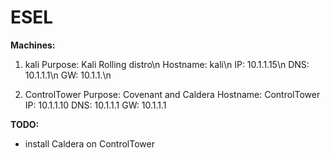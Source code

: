 # ESEL

**Machines:**

1. kali
Purpose:  Kali Rolling distro\n
Hostname: kali\n
IP: 10.1.1.15\n
DNS: 10.1.1.1\n
GW: 10.1.1.\n

2. ControlTower
Purpose:  Covenant and Caldera
Hostname: ControlTower
IP: 10.1.1.10
DNS: 10.1.1.1
GW: 10.1.1.1


**TODO:**
- install Caldera on ControlTower
